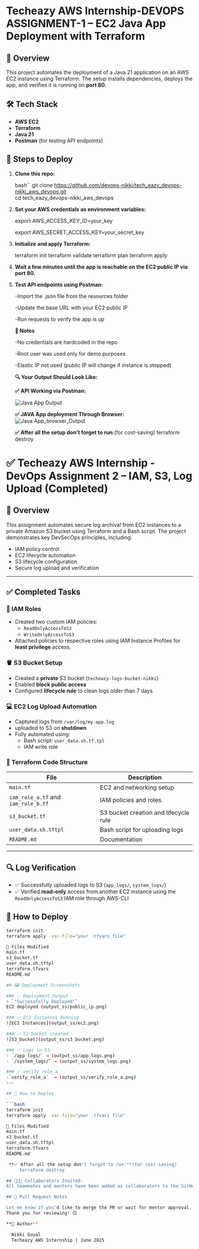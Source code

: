 # Techeazy AWS Internship-DEVOPS ASSIGNMENT-1 – EC2 Java App Deployment with Terraform

## 📌 Overview

This project automates the deployment of a Java 21 application on an AWS EC2 instance using Terraform. The setup installs dependencies, deploys the app, and verifies it is running on **port 80**.

## 🛠️ Tech Stack

- **AWS EC2**
- **Terraform**
- **Java 21**
- **Postman** (for testing API endpoints)

## 🚀 Steps to Deploy

1. **Clone this repo:**
   
   bash``
   git clone https://github.com/devops-nikki/tech_eazy_devops-nikki_aws_devops.git   
   cd tech_eazy_devops-nikki_aws_devops

2. **Set your AWS credentials as environment variables:**

   export AWS_ACCESS_KEY_ID=your_key

   export AWS_SECRET_ACCESS_KEY=your_secret_key


3. **Initialize and apply Terraform:**

   terraform init
   terraform validate
   terraform plan
   terraform apply


4. **Wait a few minutes until the app is reachable on the EC2 public IP via port 80.**


5. **Test API endpoints using Postman:**

   -Import the .json file from the resources folder

   -Update the base URL with your EC2 public IP

   -Run requests to verify the app is up


   **🔐 Notes**

   -No credentials are hardcoded in the repo

   -Root user was used only for demo purposes

   -Elastic IP not used (public IP will change if instance is stopped)

   **🔍 Your Output Should Look Like:**

   **✅ API Working via Postman:**

   ![Java App Output](Output_ss/postman_.png)

   **✅ JAVA App deployment Through Browser:**
  ![Java App_browser_Output](Output_ss/ec2-deployed.png)
   
   **✅ After all the setup don't forget to run:**(for cost-saving)
     terraform destroy

# ✅ Techeazy AWS Internship -DevOps Assignment 2 – IAM, S3, Log Upload (Completed)

## 📌 Overview

This assignment automates secure log archival from EC2 instances to a private Amazon S3 bucket using Terraform and a Bash script. The project demonstrates key DevSecOps principles, including:

- IAM policy control
- EC2 lifecycle automation
- S3 lifecycle configuration
- Secure log upload and verification

---

## ✅ Completed Tasks

### 🔐 IAM Roles

- Created two custom IAM policies:
  - `ReadOnlyAccessToS3`
  - `WriteOnlyAccessToS3`
- Attached policies to respective roles using IAM Instance Profiles for **least privilege** access.

### 🪣 S3 Bucket Setup

- Created a **private** S3 bucket (`techeazy-logs-bucket-nikki`)
- Enabled **block public access**
- Configured **lifecycle rule** to clean logs older than 7 days

### 💻 EC2 Log Upload Automation

- Captured logs from `/var/log/my-app.log` 
- uploaded to S3 on **shutdown**
- Fully automated using:
  - Bash script: `user_data.sh.tf.tpl`
  - IAM write role

### 📂 Terraform Code Structure

| File | Description |
|------|-------------|
| `main.tf` | EC2 and networking setup |
| `iam_role_a.tf` and `iam_role_b.tf`| IAM policies and roles |
| `s3_bucket.tf` | S3 bucket creation and lifecycle rule |
| `user_data.sh.tftpl` | Bash script for uploading logs |
| `README.md` | Documentation |

---

## 🔍 Log Verification

- ✅ Successfully uploaded logs to S3 (`app_logs/`, `system_logs/`)
- ✅ Verified **read-only** access from another EC2 instance using the `ReadOnlyAccessToS3` IAM role through AWS-CLI

## 🚀 How to Deploy

```bash
terraform init
terraform apply -var-file="your .tfvars file"

📁 Files Modified
main.tf
s3_bucket.tf
user_data.sh.tftpl
terraform.tfvars
README.md

## 🖼️ Deployment Screenshots

### ✅ Deployment Output
> `"Successfully Deployed"`
EC2 deployed (output_ss/public_ip.png)

### ✅ EC2 Instances Running
![EC2 Instances](output_ss/ec2.png)

### ✅ S3 bucket created
![S3_bucket](output_ss/s3_bucket.png)

### ✅ Logs in S3
- `/app_logs/` → (output_ss/app_logs.png)
- `/system_logs/` → (output_ss/system_logs.png)

### ✅ verify role_a
-`verify_role_a`  → (output_ss/verify_role_a.png)
---

## 🚀 How to Deploy

```bash
terraform init
terraform apply -var-file="your .tfvars file"

📁 Files Modified
main.tf
s3_bucket.tf
user_data.sh.tftpl
terraform.tfvars
README.md

 **✅ After all the setup don't forget to run:**(for cost-saving)
     terraform destroy

## 🧑‍🤝‍🧑 Collaborators Invited-
All teammates and mentors have been added as collaborators to the GitHub repository.

## 🔁 Pull Request Notes

Let me know if you'd like to merge the PR or wait for mentor approval.
Thank you for reviewing! 😊

**🙌 Author**

  Nikki Goyal
  Techeazy AWS Internship | June 2025

